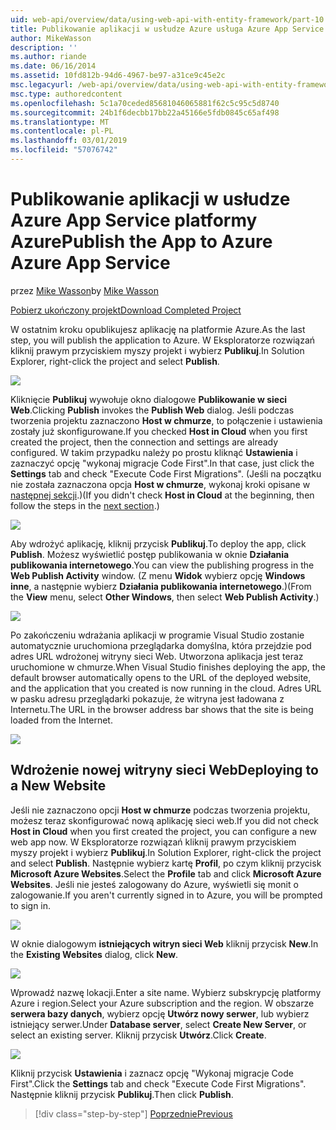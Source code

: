 ```yaml
---
uid: web-api/overview/data/using-web-api-with-entity-framework/part-10
title: Publikowanie aplikacji w usłudze Azure usługa Azure App Service | Dokumentacja firmy Microsoft
author: MikeWasson
description: ''
ms.author: riande
ms.date: 06/16/2014
ms.assetid: 10fd812b-94d6-4967-be97-a31ce9c45e2c
msc.legacyurl: /web-api/overview/data/using-web-api-with-entity-framework/part-10
msc.type: authoredcontent
ms.openlocfilehash: 5c1a70ceded85681046065881f62c5c95c5d8740
ms.sourcegitcommit: 24b1f6decbb17bb22a45166e5fdb0845c65af498
ms.translationtype: MT
ms.contentlocale: pl-PL
ms.lasthandoff: 03/01/2019
ms.locfileid: "57076742"
---
```

<a name="publish-the-app-to-azure-azure-app-service"></a><span data-ttu-id="4300e-102">Publikowanie aplikacji w usłudze Azure App Service platformy Azure</span><span class="sxs-lookup"><span data-stu-id="4300e-102">Publish the App to Azure Azure App Service</span></span>
====================
<span data-ttu-id="4300e-103">przez [Mike Wasson](https://github.com/MikeWasson)</span><span class="sxs-lookup"><span data-stu-id="4300e-103">by [Mike Wasson](https://github.com/MikeWasson)</span></span>

[<span data-ttu-id="4300e-104">Pobierz ukończony projekt</span><span class="sxs-lookup"><span data-stu-id="4300e-104">Download Completed Project</span></span>](https://github.com/MikeWasson/BookService)

<span data-ttu-id="4300e-105">W ostatnim kroku opublikujesz aplikację na platformie Azure.</span><span class="sxs-lookup"><span data-stu-id="4300e-105">As the last step, you will publish the application to Azure.</span></span> <span data-ttu-id="4300e-106">W Eksploratorze rozwiązań kliknij prawym przyciskiem myszy projekt i wybierz **Publikuj**.</span><span class="sxs-lookup"><span data-stu-id="4300e-106">In Solution Explorer, right-click the project and select **Publish**.</span></span>

![](part-10/_static/image1.png)

<span data-ttu-id="4300e-107">Kliknięcie **Publikuj** wywołuje okno dialogowe **Publikowanie w sieci Web**.</span><span class="sxs-lookup"><span data-stu-id="4300e-107">Clicking **Publish** invokes the **Publish Web** dialog.</span></span> <span data-ttu-id="4300e-108">Jeśli podczas tworzenia projektu zaznaczono **Host w chmurze**, to połączenie i ustawienia zostały już skonfigurowane.</span><span class="sxs-lookup"><span data-stu-id="4300e-108">If you checked **Host in Cloud** when you first created the project, then the connection and settings are already configured.</span></span> <span data-ttu-id="4300e-109">W takim przypadku należy po prostu kliknąć **Ustawienia** i zaznaczyć opcję &quot;wykonaj migracje Code First&quot;.</span><span class="sxs-lookup"><span data-stu-id="4300e-109">In that case, just click the **Settings** tab and check &quot;Execute Code First Migrations&quot;.</span></span> <span data-ttu-id="4300e-110">(Jeśli na początku nie została zaznaczona opcja **Host w chmurze**, wykonaj kroki opisane w [następnej sekcji](#new-website).)</span><span class="sxs-lookup"><span data-stu-id="4300e-110">(If you didn't check **Host in Cloud** at the beginning, then follow the steps in the [next section](#new-website).)</span></span>

[![](part-10/_static/image3.png)](part-10/_static/image2.png)

<span data-ttu-id="4300e-111">Aby wdrożyć aplikację, kliknij przycisk **Publikuj**.</span><span class="sxs-lookup"><span data-stu-id="4300e-111">To deploy the app, click **Publish**.</span></span> <span data-ttu-id="4300e-112">Możesz wyświetlić postęp publikowania w oknie **Działania publikowania internetowego**.</span><span class="sxs-lookup"><span data-stu-id="4300e-112">You can view the publishing progress in the **Web Publish Activity** window.</span></span> <span data-ttu-id="4300e-113">(Z menu **Widok** wybierz opcję **Windows inne**, a następnie wybierz **Działania publikowania internetowego**.)</span><span class="sxs-lookup"><span data-stu-id="4300e-113">(From the **View** menu, select **Other Windows**, then select **Web Publish Activity**.)</span></span>

![](part-10/_static/image4.png)

<span data-ttu-id="4300e-114">Po zakończeniu wdrażania aplikacji w programie Visual Studio zostanie automatycznie uruchomiona przeglądarka domyślna, która przejdzie pod adres URL wdrożonej witryny sieci Web. Utworzona aplikacja jest teraz uruchomione w chmurze.</span><span class="sxs-lookup"><span data-stu-id="4300e-114">When Visual Studio finishes deploying the app, the default browser automatically opens to the URL of the deployed website, and the application that you created is now running in the cloud.</span></span> <span data-ttu-id="4300e-115">Adres URL w pasku adresu przeglądarki pokazuje, że witryna jest ładowana z Internetu.</span><span class="sxs-lookup"><span data-stu-id="4300e-115">The URL in the browser address bar shows that the site is being loaded from the Internet.</span></span>

[![](part-10/_static/image6.png)](part-10/_static/image5.png)

<a id="new-website"></a>
## <a name="deploying-to-a-new-website"></a><span data-ttu-id="4300e-116">Wdrożenie nowej witryny sieci Web</span><span class="sxs-lookup"><span data-stu-id="4300e-116">Deploying to a New Website</span></span>

<span data-ttu-id="4300e-117">Jeśli nie zaznaczono opcji **Host w chmurze** podczas tworzenia projektu, możesz teraz skonfigurować nową aplikację sieci web.</span><span class="sxs-lookup"><span data-stu-id="4300e-117">If you did not check **Host in Cloud** when you first created the project, you can configure a new web app now.</span></span> <span data-ttu-id="4300e-118">W Eksploratorze rozwiązań kliknij prawym przyciskiem myszy projekt i wybierz **Publikuj**.</span><span class="sxs-lookup"><span data-stu-id="4300e-118">In Solution Explorer, right-click the project and select **Publish**.</span></span> <span data-ttu-id="4300e-119">Następnie wybierz kartę **Profil**, po czym kliknij przycisk **Microsoft Azure Websites**.</span><span class="sxs-lookup"><span data-stu-id="4300e-119">Select the **Profile** tab and click **Microsoft Azure Websites**.</span></span> <span data-ttu-id="4300e-120">Jeśli nie jesteś zalogowany do Azure, wyświetli się monit o zalogowanie.</span><span class="sxs-lookup"><span data-stu-id="4300e-120">If you aren't currently signed in to Azure, you will be prompted to sign in.</span></span>

[![](part-10/_static/image8.png)](part-10/_static/image7.png)

<span data-ttu-id="4300e-121">W oknie dialogowym **istniejących witryn sieci Web** kliknij przycisk **New**.</span><span class="sxs-lookup"><span data-stu-id="4300e-121">In the **Existing Websites** dialog, click **New**.</span></span>

![](part-10/_static/image9.png)

<span data-ttu-id="4300e-122">Wprowadź nazwę lokacji.</span><span class="sxs-lookup"><span data-stu-id="4300e-122">Enter a site name.</span></span> <span data-ttu-id="4300e-123">Wybierz subskrypcję platformy Azure i region.</span><span class="sxs-lookup"><span data-stu-id="4300e-123">Select your Azure subscription and the region.</span></span> <span data-ttu-id="4300e-124">W obszarze **serwera bazy danych**, wybierz opcję **Utwórz nowy serwer**, lub wybierz istniejący serwer.</span><span class="sxs-lookup"><span data-stu-id="4300e-124">Under **Database server**, select **Create New Server**, or select an existing server.</span></span> <span data-ttu-id="4300e-125">Kliknij przycisk **Utwórz**.</span><span class="sxs-lookup"><span data-stu-id="4300e-125">Click **Create**.</span></span>

[![](part-10/_static/image11.png)](part-10/_static/image10.png)

<span data-ttu-id="4300e-126">Kliknij przycisk **Ustawienia** i zaznacz opcję &quot;Wykonaj migracje Code First&quot;.</span><span class="sxs-lookup"><span data-stu-id="4300e-126">Click the **Settings** tab and check &quot;Execute Code First Migrations&quot;.</span></span> <span data-ttu-id="4300e-127">Następnie kliknij przycisk **Publikuj**.</span><span class="sxs-lookup"><span data-stu-id="4300e-127">Then click **Publish**.</span></span>

> [!div class="step-by-step"]
> [<span data-ttu-id="4300e-128">Poprzednie</span><span class="sxs-lookup"><span data-stu-id="4300e-128">Previous</span></span>](part-9.md)
